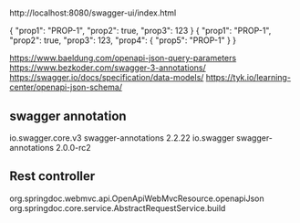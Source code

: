 #  

http://localhost:8080/swagger-ui/index.html

{ "prop1": "PROP-1", "prop2": true, "prop3": 123 }
{
"prop1": "PROP-1",
"prop2": true,
"prop3": 123,
"prop4": {
"prop5": "PROP-1"
}
}

https://www.baeldung.com/openapi-json-query-parameters
https://www.bezkoder.com/swagger-3-annotations/
https://swagger.io/docs/specification/data-models/
https://tyk.io/learning-center/openapi-json-schema/

swagger annotation
---

<dependency>
    <groupId>io.swagger.core.v3</groupId>
    <artifactId>swagger-annotations</artifactId>
    <version>2.2.22</version>
</dependency>

<dependency>
    <groupId>io.swagger</groupId>
    <artifactId>swagger-annotations</artifactId>
    <version>2.0.0-rc2</version>
</dependency>

Rest controller
---
org.springdoc.webmvc.api.OpenApiWebMvcResource.openapiJson
org.springdoc.core.service.AbstractRequestService.build